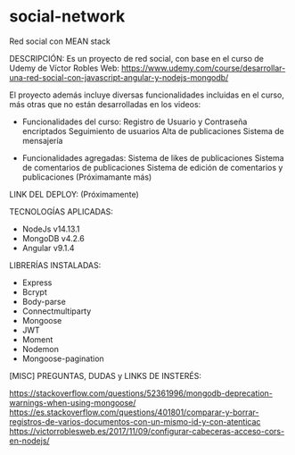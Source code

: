 # social-network
Red social con MEAN stack

DESCRIPCIÓN:
Es un proyecto de red social, con base en el curso de Udemy de Víctor Robles Web:
https://www.udemy.com/course/desarrollar-una-red-social-con-javascript-angular-y-nodejs-mongodb/

El proyecto además incluye diversas funcionalidades incluidas en el curso, más otras que no están desarrolladas en los videos:
- Funcionalidades del curso:
Registro de Usuario y Contraseña encriptados
Seguimiento de usuarios
Alta de publicaciones
Sistema de mensajería

- Funcionalidades agregadas:
Sistema de likes de publicaciones
Sistema de comentarios de publicaciones
Sistema de edición de comentarios y publicaciones
(Próximamante más)

LINK DEL DEPLOY:
(Próximamente)

TECNOLOGÍAS APLICADAS:
- NodeJs v14.13.1
- MongoDB v4.2.6
- Angular v9.1.4

LIBRERÍAS INSTALADAS:
- Express
- Bcrypt
- Body-parse
- Connectmultiparty
- Mongoose
- JWT
- Moment
- Nodemon
- Mongoose-pagination

[MISC] PREGUNTAS, DUDAS y LINKS DE INSTERÉS:

https://stackoverflow.com/questions/52361996/mongodb-deprecation-warnings-when-using-mongoose/
https://es.stackoverflow.com/questions/401801/comparar-y-borrar-registros-de-varios-documentos-con-un-mismo-id-y-con-atenticac
https://victorroblesweb.es/2017/11/09/configurar-cabeceras-acceso-cors-en-nodejs/
